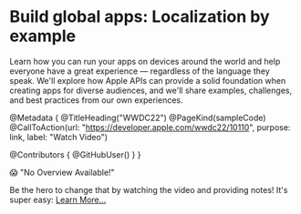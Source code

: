 # Build global apps: Localization by example

Learn how you can run your apps on devices around the world and help everyone have a great experience — regardless of the language they speak. We'll explore how Apple APIs can provide a solid foundation when creating apps for diverse audiences, and we'll share examples, challenges, and best practices from our own experiences.

@Metadata {
   @TitleHeading("WWDC22")
   @PageKind(sampleCode)
   @CallToAction(url: "https://developer.apple.com/wwdc22/10110", purpose: link, label: "Watch Video")

   @Contributors {
      @GitHubUser(<replace this with your GitHub handle>)
   }
}

😱 "No Overview Available!"

Be the hero to change that by watching the video and providing notes! It's super easy:
 [Learn More…](https://wwdcnotes.github.io/WWDCNotes/documentation/wwdcnotes/contributing)
